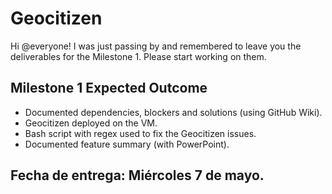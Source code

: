 # Geocitizen
Hi @everyone! I was just passing by and remembered to leave you the deliverables for the Milestone 1.
Please start working on them.
## Milestone 1 Expected Outcome
- Documented dependencies, blockers and solutions (using GitHub Wiki).
- Geocitizen deployed on the VM.
- Bash script with regex used to fix the Geocitizen issues.
- Documented feature summary (with PowerPoint).
## Fecha de entrega: Miércoles 7 de mayo. 
